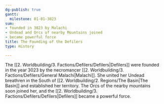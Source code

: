 ```yaml
---
dg-publish: true
gantt:
  milestone: 01-01-3023
sum:
- founded in 3023 by Malachi
- Undead and Orcs of nearby Mountains joined
- became powerful force
title: The Founding of the Defilers
type: History

---
```






The [[2. Worldbuilding/3. Factions/Defilers/Defilers\|Defilers]] were founded in the year 3023 by the necromancer [[2. Worldbuilding/3. Factions/Defilers/General Malachi\|Malachi]]. She united her Undead breathren in the South of [[2. Worldbuilding/2. Regions/The Basin\|The Basin]] and established her territory. The Orcs of the nearby mountains soon joined her, and the [[2. Worldbuilding/3. Factions/Defilers/Defilers\|Defilers]] became a powerful force. 